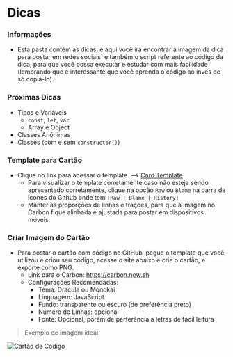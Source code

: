 # Dicas

### Informações

- Esta pasta contém as dicas, e aqui você irá encontrar a imagem da dica para postar em redes sociais¹ e também o script referente ao código da dica, para que você possa executar e estudar com mais facilidade (lembrando que é interessante que você aprenda o código ao invés de só copiá-lo).

### Próximas Dicas

- Tipos e Variáveis
    - `const`, `let`, `var`
    - Array e Object
- Classes Anônimas
- Classes (com e sem `constructor()`)

### Template para  Cartão

- Clique no link para acessar o template. --> [Card Template](https://raw.githubusercontent.com/IsacPetinate/dicas-js/master/Dicas/CardTemplate.md)
    - Para visualizar o template corretamente caso não esteja sendo apresentado corretamente, clique na opção `Raw` ou `Blame` na barra de icones do Github onde tem `[Raw | Blame | History]`
    - Manter as proporções de linhas e traçoes, para que a imagem no Carbon fique alinhada e ajustada para postar em dispositivos móveis.

### Criar Imagem do Cartão

- Para postar o cartão com código no GitHub, pegue o template que você utilizou e criou seu código, acesse o site abaixo e crie o cartão, e exporte como PNG.
    - Link para o Carbon: https://carbon.now.sh
    - Configurações Recomendadas:
        - Tema: Dracula ou Monokai
        - Linguagem: JavaScript
        - Fundo: transparente ou escuro (de preferência preto)
        - Número de Linhas: opcional
        - Fonte: Opcional, porém de perferência a letras de fácil leitura

> Exemplo de imagem ideal

![Cartão de Código](https://github.com/IsacPetinate/dicas-js/blob/master/Dicas/DataHora-ptBR/dica-dateTime-toLocaleDateString-ptBR.png)
